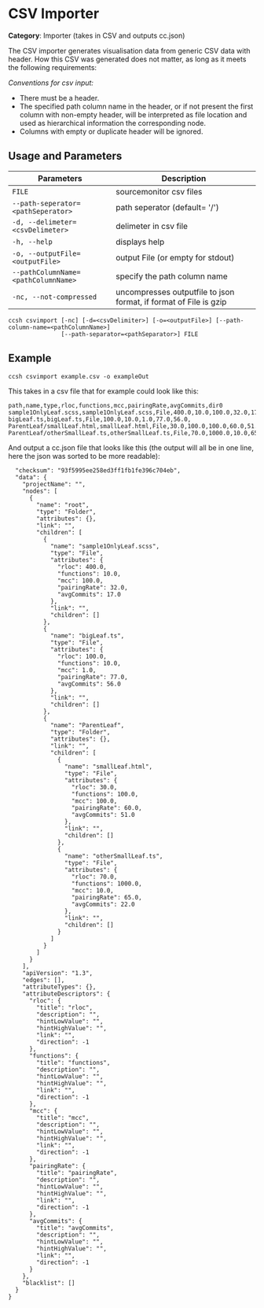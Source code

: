 # CSV Importer

**Category**: Importer (takes in CSV and outputs cc.json)

The CSV importer generates visualisation data from generic CSV data with header. How this CSV was generated does not matter, as long as it meets the following requirements:

_Conventions for csv input:_

- There must be a header.
- The specified path column name in the header, or if not present the first column with non-empty header, will be interpreted as file location and used as hierarchical information the corresponding node.
- Columns with empty or duplicate header will be ignored.

## Usage and Parameters

| Parameters                          | Description                                                       |
| ----------------------------------- | ----------------------------------------------------------------- |
| `FILE`                              | sourcemonitor csv files                                           |
| `--path-seperator=<pathSeperator>`  | path seperator (default= '/')                                     |
| `-d, --delimeter=<csvDelimeter>`    | delimeter in csv file                                             |
| `-h, --help`                        | displays help                                                     |
| `-o, --outputFile=<outputFile>`     | output File (or empty for stdout)                                 |
| `--pathColumnName=<pathColumnName>` | specify the path column name                                      |
| `-nc, --not-compressed`             | uncompresses outputfile to json format, if format of File is gzip |

```
ccsh csvimport [-nc] [-d=<csvDelimiter>] [-o=<outputFile>] [--path-column-name=<pathColumnName>]
               [--path-separator=<pathSeparator>] FILE
```

## Example

```
ccsh csvimport example.csv -o exampleOut
```

This takes in a csv file that for example could look like this:

```
path,name,type,rloc,functions,mcc,pairingRate,avgCommits,dir0
sample1OnlyLeaf.scss,sample1OnlyLeaf.scss,File,400.0,10.0,100.0,32.0,17.0,
bigLeaf.ts,bigLeaf.ts,File,100.0,10.0,1.0,77.0,56.0,
ParentLeaf/smallLeaf.html,smallLeaf.html,File,30.0,100.0,100.0,60.0,51.0,ParentLeaf
ParentLeaf/otherSmallLeaf.ts,otherSmallLeaf.ts,File,70.0,1000.0,10.0,65.0,22.0,ParentLeaf
```

And output a cc.json file that looks like this (the output will all be in one line, here the json was sorted to be more readable):

```
  "checksum": "93f5995ee258ed3ff1fb1fe396c704eb",
  "data": {
    "projectName": "",
    "nodes": [
      {
        "name": "root",
        "type": "Folder",
        "attributes": {},
        "link": "",
        "children": [
          {
            "name": "sample1OnlyLeaf.scss",
            "type": "File",
            "attributes": {
              "rloc": 400.0,
              "functions": 10.0,
              "mcc": 100.0,
              "pairingRate": 32.0,
              "avgCommits": 17.0
            },
            "link": "",
            "children": []
          },
          {
            "name": "bigLeaf.ts",
            "type": "File",
            "attributes": {
              "rloc": 100.0,
              "functions": 10.0,
              "mcc": 1.0,
              "pairingRate": 77.0,
              "avgCommits": 56.0
            },
            "link": "",
            "children": []
          },
          {
            "name": "ParentLeaf",
            "type": "Folder",
            "attributes": {},
            "link": "",
            "children": [
              {
                "name": "smallLeaf.html",
                "type": "File",
                "attributes": {
                  "rloc": 30.0,
                  "functions": 100.0,
                  "mcc": 100.0,
                  "pairingRate": 60.0,
                  "avgCommits": 51.0
                },
                "link": "",
                "children": []
              },
              {
                "name": "otherSmallLeaf.ts",
                "type": "File",
                "attributes": {
                  "rloc": 70.0,
                  "functions": 1000.0,
                  "mcc": 10.0,
                  "pairingRate": 65.0,
                  "avgCommits": 22.0
                },
                "link": "",
                "children": []
              }
            ]
          }
        ]
      }
    ],
    "apiVersion": "1.3",
    "edges": [],
    "attributeTypes": {},
    "attributeDescriptors": {
      "rloc": {
        "title": "rloc",
        "description": "",
        "hintLowValue": "",
        "hintHighValue": "",
        "link": "",
        "direction": -1
      },
      "functions": {
        "title": "functions",
        "description": "",
        "hintLowValue": "",
        "hintHighValue": "",
        "link": "",
        "direction": -1
      },
      "mcc": {
        "title": "mcc",
        "description": "",
        "hintLowValue": "",
        "hintHighValue": "",
        "link": "",
        "direction": -1
      },
      "pairingRate": {
        "title": "pairingRate",
        "description": "",
        "hintLowValue": "",
        "hintHighValue": "",
        "link": "",
        "direction": -1
      },
      "avgCommits": {
        "title": "avgCommits",
        "description": "",
        "hintLowValue": "",
        "hintHighValue": "",
        "link": "",
        "direction": -1
      }
    },
    "blacklist": []
  }
}
```

